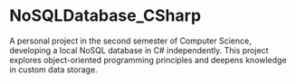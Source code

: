 # NoSQLDatabase_CSharp
A personal project in the second semester of Computer Science, developing a local NoSQL database in C# independently. This project explores object-oriented programming principles and deepens knowledge in custom data storage.
